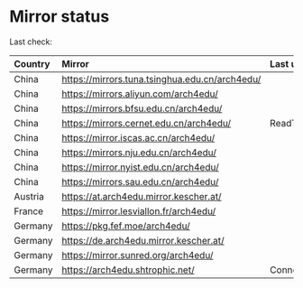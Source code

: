 <script src="./time.js"></script>
# Mirror status
Last check: <script type="text/javascript">localize(1751707508.7135243);</script>

|Country|Mirror|Last update|
|:------|:-----|:----------|
|China|https://mirrors.tuna.tsinghua.edu.cn/arch4edu/|<script type="text/javascript">localize(1751697931);</script>|
|China|https://mirrors.aliyun.com/arch4edu/|<script type="text/javascript">localize(1751697931);</script>|
|China|https://mirrors.bfsu.edu.cn/arch4edu/|<script type="text/javascript">localize(1751654745);</script>|
|China|https://mirrors.cernet.edu.cn/arch4edu/|ReadTimeout|
|China|https://mirror.iscas.ac.cn/arch4edu/|<script type="text/javascript">localize(1751654745);</script>|
|China|https://mirrors.nju.edu.cn/arch4edu/|<script type="text/javascript">localize(1751611985);</script>|
|China|https://mirror.nyist.edu.cn/arch4edu/|<script type="text/javascript">localize(1751654745);</script>|
|China|https://mirrors.sau.edu.cn/arch4edu/|<script type="text/javascript">localize(1751611985);</script>|
|Austria|https://at.arch4edu.mirror.kescher.at/|<script type="text/javascript">localize(1751654745);</script>|
|France|https://mirror.lesviallon.fr/arch4edu/|<script type="text/javascript">localize(1751654745);</script>|
|Germany|https://pkg.fef.moe/arch4edu/|<script type="text/javascript">localize(1751654745);</script>|
|Germany|https://de.arch4edu.mirror.kescher.at/|<script type="text/javascript">localize(1751654745);</script>|
|Germany|https://mirror.sunred.org/arch4edu/|<script type="text/javascript">localize(1751654745);</script>|
|Germany|https://arch4edu.shtrophic.net/|ConnectionError|

<script src="./tablefilter/tablefilter.js"></script>
<script src="./table.js"></script>